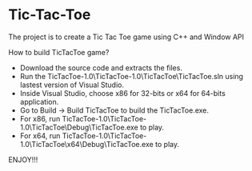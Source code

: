 # Tic-Tac-Toe
The project is to create a Tic Tac Toe game using C++ and Window API


How to build TicTacToe game?
- Download the source code and extracts the files.
- Run the TicTacToe-1.0\TicTacToe-1.0\TicTacToe\TicTacToe.sln using lastest version of Visual Studio.
- Inside Visual Studio, choose x86 for 32-bits or x64 for 64-bits application.
- Go to Build -> Build TicTacToe to build the TicTacToe.exe.
- For x86, run TicTacToe-1.0\TicTacToe-1.0\TicTacToe\Debug\TicTacToe.exe to play.
- For x64, run TicTacToe-1.0\TicTacToe-1.0\TicTacToe\x64\Debug\TicTacToe.exe to play.

ENJOY!!!
